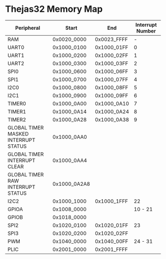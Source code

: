 # Thejas32 Memory Map

| Peripheral | Start       | End         | Interrupt Number |
| ---------- | ----------- | ----------- | ---------------- | 
| RAM        | 0x0020_0000 | 0x0023_FFFF | -                |
| UART0      | 0x1000_0100 | 0x1000_01FF | 0                |
| UART1      | 0x1000_0200 | 0x1000_02FF | 1                |
| UART2      | 0x1000_0300 | 0x1000_03FF | 2                |
| SPI0       | 0x1000_0600 | 0x1000_06FF | 3                |
| SPI1       | 0x1000_0700 | 0x1000_07FF | 4                |
| I2C0       | 0x1000_0800 | 0x1000_08FF | 5                |
| I2C1       | 0x1000_0900 | 0x1000_09FF | 6                |
| TIMER0     | 0x1000_0A00 | 0x1000_0A10 | 7                |
| TIMER1     | 0x1000_0A14 | 0x1000_0A24 | 8                |
| TIMER2     | 0x1000_0A28 | 0x1000_0A38 | 9                |
| GLOBAL TIMER MASKED INTERRUPT STATUS | 0x1000_0AA0 |  |         |
| GLOBAL TIMER INTERRUPT CLEAR | 0x1000_0AA4 | |                  |
| GLOBAL TIMER RAW INTERRUPT STATUS | 0x1000_0A2A8 | |         |
| I2C2       | 0x1000_1000 | 0x1000_1FFF | 22               |
| GPIOA      | 0x1008_0000 |  |             10 - 21                  |
| GPIOB      | 0x1018_0000 |   |                            |
| SPI2       | 0x1020_0100 | 0x1020_01FF | 23               |
| SPI3       | 0x1020_0200 | 0x1020_02FF |                  |
| PWM        | 0x1040_0000 | 0x1040_00FF | 24 - 31          |
| PLIC       | 0x2001_0000 | 0x2001_FFFF |                  |